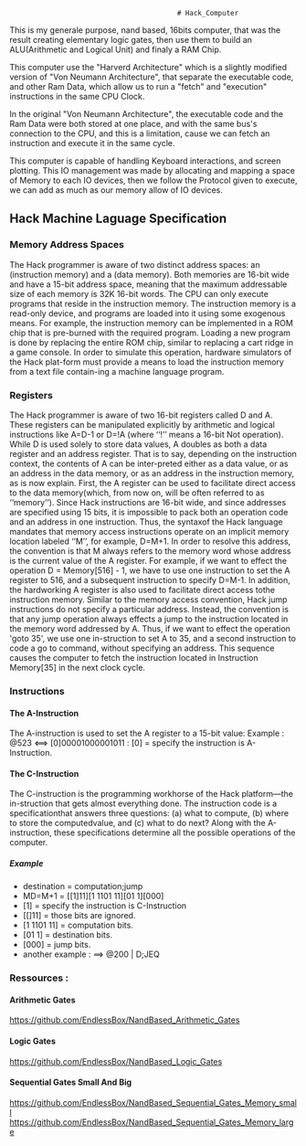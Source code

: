                                              # Hack_Computer

This is my generale purpose, nand based, 16bits computer, that was the result creating elementary logic gates, then use them to build an ALU(Arithmetic and Logical Unit) and finaly
 a RAM Chip.

This computer use the "Harverd Architecture" which is a slightly modified version of "Von Neumann Architecture", that separate the executable code, and other Ram Data,
which allow us to run a "fetch" and "execution" instructions in the same CPU Clock.

In the original "Von Neumann Architecture", the executable code and the Ram Data were both stored at one place, and with the same bus's connection to the CPU,
and this is a limitation, cause we can fetch an instruction and execute it in the same cycle.

This computer is capable of handling Keyboard interactions, and screen plotting. This IO management was made by allocating and mapping a space of Memory 
to each IO devices, then we follow the Protocol given to execute, we can add as much as our memory allow of IO devices.

## Hack Machine Laguage Specification

### Memory Address Spaces
The Hack programmer is aware of two distinct address spaces: an (instruction memory) and a (data memory). 
Both memories are 16-bit wide and have a 15-bit address space, meaning that the maximum addressable size of each memory is 32K 16-bit words.
The CPU can only execute programs that reside in the instruction memory. The instruction memory is a read-only device, and programs are loaded into it using some exogenous means.
For example, the instruction memory can be implemented in a ROM chip that is pre-burned with the required program. Loading a new program is done by replacing the entire ROM chip,
similar to replacing a cart ridge in a game console. 
In order to simulate this operation, hardware simulators of the Hack plat-form must provide a means to load the instruction memory from a text file contain-ing a machine language program.


### Registers 
The Hack programmer is aware of two 16-bit registers called D and A. These registers can be manipulated explicitly by arithmetic and logical instructions
like A=D-1 or D=!A (where ‘‘!’’ means a 16-bit Not operation). While D is used solely to store data values, A doubles as both a data register and an address register.
That is to say, depending on the instruction context, the contents of A can be inter-preted either as a data value, or as an address in the data memory, or as an address in the instruction memory,
as is now explain.
First, the A register can be used to facilitate direct access to the data memory(which, from now on, will be often referred to as ‘‘memory’’). Since Hack instructions are 16-bit wide,
and since addresses are specified using 15 bits, it is impossible to pack both an operation code and an address in one instruction.
Thus, the syntaxof the Hack language mandates that memory access instructions operate on an implicit memory location labeled ‘‘M’’, for example, D=M+1.
In order to resolve this address, the convention is that M always refers to the memory word whose address is the current value of the A register.
For example, if we want to effect the operation D = Memory[516] - 1, we have to use one instruction to set the A register to 516, and a subsequent instruction to specify D=M-1.
In addition, the hardworking A register is also used to facilitate direct access tothe instruction memory. 
Similar to the memory access convention, Hack jump instructions do not specify a particular address.
Instead, the convention is that any jump operation always effects a jump to the instruction located in the memory word addressed by A.
Thus, if we want to effect the operation 'goto 35', we use one in-struction to set A to 35, and a second instruction to code a go to command, without specifying an address.
This sequence causes the computer to fetch the instruction located in Instruction Memory[35] in the next clock cycle.

### Instructions

#### The A-Instruction 
The A-instruction is used to set the A register to a 15-bit value:
      Example : @523 <==> [0]00001000001011
              : [0] = specify the instruction is A-Instruction.

#### The C-Instruction 
The C-instruction is the programming workhorse of the Hack platform—the in-struction that gets almost everything done. 
The instruction code is a specificationthat answers three questions: 
(a) what to compute, (b) where to store the computedvalue, and (c) what to do next? 
Along with the A-instruction, these specifications determine all the possible operations of the computer.
      
##### Example

- destination = computation;jump
- MD=M+1 = [[1]11][1 1101 11][01 1][000]
- [1] = specify the instruction is C-Instruction
- [[]11] = those bits are ignored.
- [1 1101 11] = computation bits.
- [01 1] = destination bits.
- [000] = jump bits.
- another example : ==> @200 | D;JEQ

### Ressources : 

#### Arithmetic Gates
https://github.com/EndlessBox/NandBased_Arithmetic_Gates

#### Logic Gates
https://github.com/EndlessBox/NandBased_Logic_Gates

#### Sequential Gates Small And Big
https://github.com/EndlessBox/NandBased_Sequential_Gates_Memory_small
https://github.com/EndlessBox/NandBased_Sequential_Gates_Memory_large
